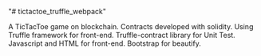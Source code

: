 "# tictactoe_truffle_webpack" 

A TicTacToe game on blockchain. 
Contracts developed with solidity. 
Using Truffle framework for front-end.
Truffle-contract library for Unit Test.
Javascript and HTML for front-end.
Bootstrap for beautify.
